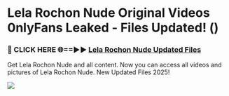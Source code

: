 # Lela Rochon Nude Original Videos 0nlyFans Leaked - Files Updated! ()

<h3>🔴 CLICK HERE 🌐==►► <a href="https://tinyurl.com/2p9ay9w9" rel="nofollow">Lela Rochon Nude Updated Files</a></h3>

Get Lela Rochon Nude and all content. Now you can access all videos and pictures of Lela Rochon Nude. New Updated Files 2025!

[![](https://i.imgur.com/KQgVmj3.gif)](https://tinyurl.com/2p9ay9w9)
